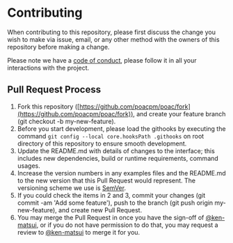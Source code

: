 # Contributing

When contributing to this repository, please first discuss the change you wish to make via issue,
email, or any other method with the owners of this repository before making a change. 

Please note we have a [code of conduct](CODE_OF_CONDUCT.md), please follow it in all your interactions with the project.

## Pull Request Process

1. Fork this repository ([https://github.com/poacpm/poac/fork](https://github.com/poacpm/poac/fork)),
   and create your feature branch (git checkout -b my-new-feature).
1. Before you start development, please load the githooks by executing the command `git config --local core.hooksPath .githooks`
   on root directory of this repository to ensure smooth development.
1. Update the README.md with details of changes to the interface; this includes new dependencies,
   build or runtime requirements, command usages.
1. Increase the version numbers in any examples files and the README.md to the new version that this
   Pull Request would represent. The versioning scheme we use is [SemVer](http://semver.org/).
1. If you could check the items in 2 and 3, commit your changes (git commit -am 'Add some feature'),
   push to the branch (git push origin my-new-feature), and create new Pull Request.
1. You may merge the Pull Request in once you have the sign-off of [@ken-matsui](https://github.com/ken-matsui),
   or if you do not have permission to do that, you may request a review to [@ken-matsui](https://github.com/ken-matsui) to merge it for you.
